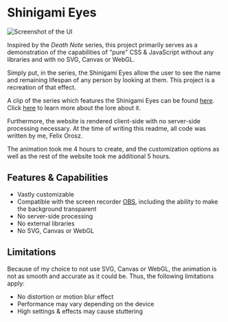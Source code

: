 # Shinigami Eyes

![Screenshot of the UI](https://iili.io/3KXygVI.png)

Inspired by the _Death Note_ series, this project primarily serves as a demonstration of the capabilities of "pure" CSS & JavaScript without any libraries and with no SVG, Canvas or WebGL.

Simply put, in the series, the Shinigami Eyes allow the user to see the name and remaining lifespan of any person by looking at them. This project is a recreation of that effect.

A clip of the series which features the Shinigami Eyes can be found [here](https://youtu.be/hrJpO1o38Zs?t=37). Click [here](https://deathnote.fandom.com/wiki/Shinigami_Eyes) to learn more about the lore about it.

Furthermore, the website is rendered client-side with no server-side processing necessary. At the time of writing this readme, all code was written by me, Felix Orosz.

The animation took me 4 hours to create, and the customization options as well as the rest of the website took me additional 5 hours.

## Features & Capabilities

- Vastly customizable
- Compatible with the screen recorder [OBS](https://obsproject.com), including the ability to make the background transparent
- No server-side processing
- No external libraries
- No SVG, Canvas or WebGL

## Limitations

Because of my choice to not use SVG, Canvas or WebGL, the animation is not as smooth and accurate as it could be. Thus, the following limitations apply:

- No distortion or motion blur effect
- Performance may vary depending on the device
- High settings & effects may cause stuttering
